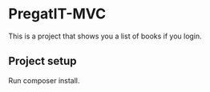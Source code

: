 # PregatIT-MVC

This is a project that shows you a list of books if you login.

## Project setup

Run composer install.
